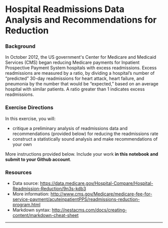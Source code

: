 # Hospital Readmissions Data Analysis and Recommendations for Reduction

### Background
In October 2012, the US government's Center for Medicare and Medicaid Services (CMS) began reducing Medicare payments for Inpatient Prospective Payment System hospitals with excess readmissions. Excess readmissions are measured by a ratio, by dividing a hospital’s number of “predicted” 30-day readmissions for heart attack, heart failure, and pneumonia by the number that would be “expected,” based on an average hospital with similar patients. A ratio greater than 1 indicates excess readmissions.

### Exercise Directions

In this exercise, you will:
+ critique a preliminary analysis of readmissions data and recommendations (provided below) for reducing the readmissions rate
+ construct a statistically sound analysis and make recommendations of your own 

More instructions provided below. Include your work **in this notebook and submit to your Github account**. 

### Resources
+ Data source: https://data.medicare.gov/Hospital-Compare/Hospital-Readmission-Reduction/9n3s-kdb3
+ More information: http://www.cms.gov/Medicare/medicare-fee-for-service-payment/acuteinpatientPPS/readmissions-reduction-program.html
+ Markdown syntax: http://nestacms.com/docs/creating-content/markdown-cheat-sheet
****
